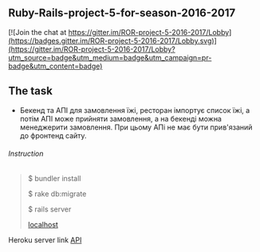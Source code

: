 Ruby-Rails-project-5-for-season-2016-2017
--------------------
[![Join the chat at https://gitter.im/ROR-project-5-2016-2017/Lobby](https://badges.gitter.im/ROR-project-5-2016-2017/Lobby.svg)](https://gitter.im/ROR-project-5-2016-2017/Lobby?utm_source=badge&utm_medium=badge&utm_campaign=pr-badge&utm_content=badge)

The task
--------------------

* Бекенд та АПІ для замовлення їжі, ресторан імпортує список їжі, а потім АПІ може прийняти замовлення, а на бекенді можна менеджерити замовлення. При цьому АПі не має бути прив'язаний до фронтенд сайту.

###### Instruction

> $ bundler install
>
>$ rake db:migrate
>
>$ rails server
>
>[localhost](http://localhost:3000/swagger)

Heroku server link [API](https://order-dish.herokuapp.com/swagger)